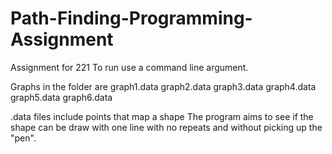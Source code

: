 # Path-Finding-Programming-Assignment
Assignment for 221
To run use a command line argument.  

Graphs in the folder are 
graph1.data
graph2.data
graph3.data
graph4.data
graph5.data
graph6.data

.data files include points that map a shape 
The program aims to see if the shape can be draw with one line with no repeats and without picking up the "pen".
